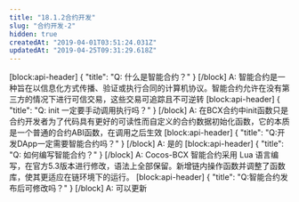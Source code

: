 ```yaml
---
title: "18.1.2合约开发"
slug: "合约开发-2"
hidden: true
createdAt: "2019-04-01T03:51:24.031Z"
updatedAt: "2019-04-25T09:31:29.618Z"
---
```

[block:api-header]
{
  "title": "Q: 什么是智能合约？"
}
[/block]
A: 智能合约是一种旨在以信息化方式传播、验证或执行合同的计算机协议。智能合约允许在没有第三方的情况下进行可信交易，这些交易可追踪且不可逆转
[block:api-header]
{
  "title": "Q: init 一定要手动调用执行吗？"
}
[/block]
A: 在BCX合约中init函数只是合约开发者为了代码具有更好的可读性而自定义的合约数据初始化函数，它的本质是一个普通的合约ABI函数，在调用之后生效
[block:api-header]
{
  "title": "Q:开发DApp一定需要智能合约吗？"
}
[/block]
A: 是的
[block:api-header]
{
  "title": "Q: 如何编写智能合约？"
}
[/block]
A: Cocos-BCX 智能合约采用 Lua 语言编写，在官方5.3版本进行修改，语法上全部保留。新增链内操作函数并调整了函数库，使其更适应在链环境下的运行。
[block:api-header]
{
  "title": "Q:智能合约发布后可修改吗？"
}
[/block]
A: 可以更新